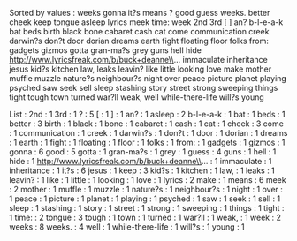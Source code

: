 Sorted by values :
weeks gonna it?s means ? good guess weeks. better cheek keep tongue asleep lyrics meek time: week 2nd 3rd [ ] an? b-l-e-a-k bat beds birth black bone cabaret cash cat come communication creek darwin?s don?t door dorian dreams earth fight floating floor folks from: gadgets gizmos gotta gran-ma?s grey guns hell hide http://www.lyricsfreak.com/b/buck+deanne\\... immaculate inheritance jesus kid?s kitchen law, leaks leavin? like little looking love make mother muffle muzzle nature?s neighbour?s night over peace picture planet playing psyched saw seek sell sleep stashing story street strong sweeping things tight tough town turned war?ll weak, well while-there-life will?s young 

List :
2nd : 1
3rd : 1
? : 5
[ : 1
] : 1
an? : 1
asleep : 2
b-l-e-a-k : 1
bat : 1
beds : 1
better : 3
birth : 1
black : 1
bone : 1
cabaret : 1
cash : 1
cat : 1
cheek : 3
come : 1
communication : 1
creek : 1
darwin?s : 1
don?t : 1
door : 1
dorian : 1
dreams : 1
earth : 1
fight : 1
floating : 1
floor : 1
folks : 1
from: : 1
gadgets : 1
gizmos : 1
gonna : 6
good : 5
gotta : 1
gran-ma?s : 1
grey : 1
guess : 4
guns : 1
hell : 1
hide : 1
http://www.lyricsfreak.com/b/buck+deanne\\... : 1
immaculate : 1
inheritance : 1
it?s : 6
jesus : 1
keep : 3
kid?s : 1
kitchen : 1
law, : 1
leaks : 1
leavin? : 1
like : 1
little : 1
looking : 1
love : 1
lyrics : 2
make : 1
means : 6
meek : 2
mother : 1
muffle : 1
muzzle : 1
nature?s : 1
neighbour?s : 1
night : 1
over : 1
peace : 1
picture : 1
planet : 1
playing : 1
psyched : 1
saw : 1
seek : 1
sell : 1
sleep : 1
stashing : 1
story : 1
street : 1
strong : 1
sweeping : 1
things : 1
tight : 1
time: : 2
tongue : 3
tough : 1
town : 1
turned : 1
war?ll : 1
weak, : 1
week : 2
weeks : 8
weeks. : 4
well : 1
while-there-life : 1
will?s : 1
young : 1
